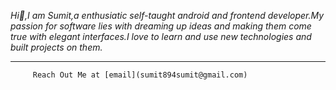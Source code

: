  *Hi🙂,I am Sumit,a enthusiatic self-taught android and frontend developer.My passion for software lies with dreaming up ideas and making them come true with elegant interfaces.I love to learn and use new technologies and built projects on them.*


---
         Reach Out Me at [email](sumit894sumit@gmail.com)


<!---
SumitMish23/SumitMish23 is a ✨ special ✨ repository because its `README.md` (this file) appears on your GitHub profile.
You can click the Preview link to take a look at your changes.
--->
